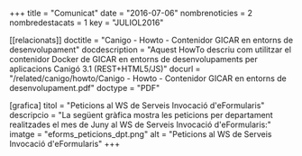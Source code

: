 +++
title             = "Comunicat"
date	 	  = "2016-07-06"
nombrenoticies    = 2
nombredestacats   = 1
key 		  = "JULIOL2016"

[[relacionats]]
doctitle          = "Canigo - Howto - Contenidor GICAR en entorns de desenvolupament"
docdescription    = "Aquest HowTo descriu com utilitzar el contenidor Docker de GICAR en entorns de desenvolupaments per aplicacions Canigó 3.1 (REST+HTML5/JS)"
docurl            = "/related/canigo/howto/Canigo - Howto - Contenidor GICAR en entorns de desenvolupament.pdf"
doctype           = "PDF"

[grafica]
titol      = "Peticions al WS de Serveis Invocació d'eFormularis"
descripcio = "La següent gràfica mostra les peticions per departament realitzades el mes de Juny al WS de Serveis Invocació d'eFormularis:"
imatge     = "eforms_peticions_dpt.png"
alt        = "Peticions al WS de Serveis Invocació d'eFormularis"
+++
